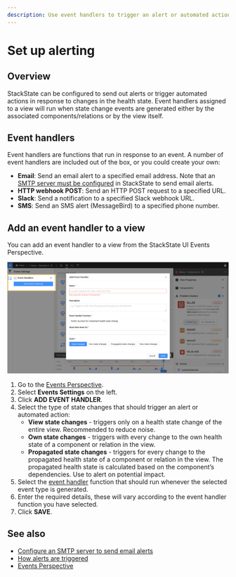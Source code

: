 ```yaml
---
description: Use event handlers to trigger an alert or automated action on component or view state changes.
---
```


# Set up alerting

## Overview

StackState can be configured to send out alerts or trigger automated actions in response to changes in the health state. Event handlers assigned to a view will run when state change events are generated either by the associated components/relations or by the view itself. 

## Event handlers 

Event handlers are functions that run in response to an event. A number of event handlers are included out of the box, or you could create your own:

- **Email**: Send an email alert to a specified email address. Note that an [SMTP server must be configured](/configure/topology/configure-email-alerts.md) in StackState to send email alerts.
- **HTTP webhook POST**: Send an HTTP POST request to a specified URL.
- **Slack**: Send a notification to a specified Slack webhook URL.
- **SMS**: Send an SMS alert (MessageBird) to a specified phone number.

## Add an event handler to a view

You can add an event handler to a view from the StackState UI Events Perspective.

![Add an event handler](/.gitbook/assets/event_handlers_tab.png)

1. Go to the [Events Perspective](/use/views/events_perspective.md).
2. Select **Events Settings** on the left.
3. Click **ADD EVENT HANDLER**.
4. Select the type of state changes that should trigger an alert or automated action:
    - **View state changes** - triggers only on a health state change of the entire view. Recommended to reduce noise.
    - **Own state changes** - triggers with every change to the own health state of a component or relation in the view.
    - **Propagated state changes** - triggers for every change to the propagated health state of a component or relation in the view. The propagated health state is calculated based on the component’s dependencies. Use to alert on potential impact.
5. Select the [event handler](#event-handlers) function that should run whenever the selected event type is generated.
6. Enter the required details, these will vary according to the event handler function you have selected.
7. Click **SAVE**.

## See also

- [Configure an SMTP server to send email alerts](/configure/topology/configure-email-alerts.md)
- [How alerts are triggered](/use/health-state-and-alerts/how-alerts-are-triggered.md)
- [Events Perspective](/use/views/events_perspective.md)

